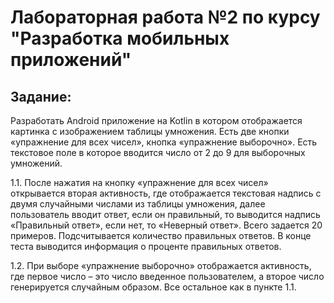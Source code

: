 # Лабораторная работа №2 по курсу "Разработка мобильных приложений"

## Задание:
Разработать Android приложение на Kotlin в котором отображается картинка с изображением таблицы умножения. Есть две кнопки «упражнение для всех чисел», кнопка «упражнение выборочно». Есть текстовое поле в которое вводится число от 2 до 9 для выборочных умножений. 

1.1. После нажатия на кнопку «упражнение для всех чисел» открывается вторая активность, где отображается текстовая надпись с двумя случайными числами из таблицы умножения, далее пользователь вводит ответ, если он правильный, то выводится надпись «Правильный ответ», если нет, то «Неверный ответ». Всего задается 20 примеров. Подсчитывается количество правильных ответов. В конце теста выводится информация о проценте правильных ответов.

1.2. При выборе «упражнение выборочно» отображается активность, где первое число – это число введенное пользователем, а второе число генерируется случайным образом.  Все остальное как в пункте 1.1.
